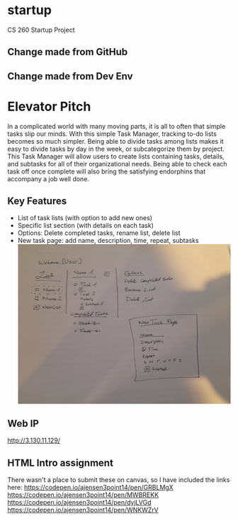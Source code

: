 # startup
CS 260 Startup Project
## Change made from GitHub
## Change made from Dev Env
# Elevator Pitch
In a complicated world with many moving parts, it is all to often that simple tasks slip our minds. 
With this simple Task Manager, tracking to-do lists becomes so much simpler. Being able to divide tasks among lists makes it easy to divide tasks
by day in the week, or subcategorize them by project. This Task Manager will allow users to create lists containing tasks, details, and subtasks
for all of their organizational needs. Being able to check each task off once complete will also bring the satisfying endorphins that accompany a
job well done. 

## Key Features
- List of task lists (with option to add new ones)
- Specific list section (with details on each task)
- Options: Delete completed tasks, rename list, delete list
- New task page: add name, description, time, repeat, subtasks
![alt text](https://github.com/ajensen3point14/startup/blob/main/20230127_165529.jpg?raw=true)


## Web IP
http://3.130.11.129/


## HTML Intro assignment
There wasn't a place to submit these on canvas, so I have included the links here:
https://codepen.io/ajensen3point14/pen/GRBLMgX
https://codepen.io/ajensen3point14/pen/MWBREKK
https://codepen.io/ajensen3point14/pen/dyjLVGd
https://codepen.io/ajensen3point14/pen/WNKWZrV
